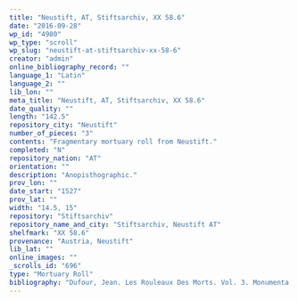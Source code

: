 ```yaml
---
title: "Neustift, AT, Stiftsarchiv, XX 58.6"
date: "2016-09-28"
wp_id: "4980"
wp_type: "scroll"
wp_slug: "neustift-at-stiftsarchiv-xx-58-6"
creator: "admin"
online_bibliography_record: ""
language_1: "Latin"
language_2: ""
lib_lon: ""
meta_title: "Neustift, AT, Stiftsarchiv, XX 58.6"
date_quality: ""
length: "142.5"
repository_city: "Neustift"
number_of_pieces: "3"
contents: "Fragmentary mortuary roll from Neustift."
completed: "N"
repository_nation: "AT"
orientation: ""
description: "Anopisthographic."
prov_lon: ""
date_start: "1527"
prov_lat: ""
width: "14.5, 15"
repository: "Stiftsarchiv"
repository_name_and_city: "Stiftsarchiv, Neustift AT"
shelfmark: "XX 58.6"
provenance: "Austria, Neustift"
lib_lat: ""
online_images: ""
_scrolls_id: "696"
type: "Mortuary Roll"
bibliography: "Dufour, Jean. Les Rouleaux Des Morts. Vol. 3. Monumenta Palaeographica Medii Aevi. Series Gallica. Turnhout: Brepols, 2009, no. 453."
---
```



